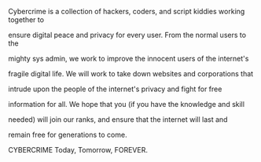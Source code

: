Cybercrime is a collection of hackers, coders, and script kiddies working together to
        
ensure digital peace and privacy for every user. From the normal users to the
        
mighty sys admin, we work to improve the innocent users of the internet's 
        
fragile digital life. We will work to take down websites and corporations that
        
intrude upon the people of the internet's privacy and fight for free 
        
information for all. We hope that you (if you have the knowledge and skill
        
needed) will join our ranks, and ensure that the internet will last and
        
remain free for generations to come.


CYBERCRIME Today, Tomorrow, FOREVER.
